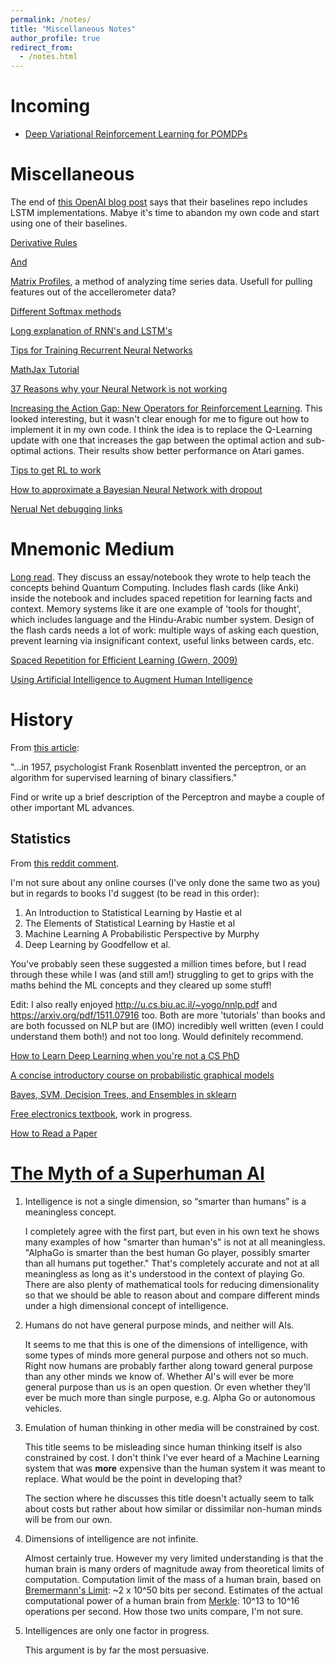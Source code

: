 ```yaml
---
permalink: /notes/
title: "Miscellaneous Notes"
author_profile: true
redirect_from: 
  - /notes.html
---
```


# Incoming

* [Deep Variational Reinforcement Learning for POMDPs](https://arxiv.org/abs/1806.02426)

# Miscellaneous

The end of [this OpenAI blog post](https://blog.openai.com/baselines-acktr-a2c/) says that their baselines repo includes LSTM implementations. Mabye it's time to abandon my own code and start using one of their baselines.

[Derivative Rules](http://www.mathsisfun.com/calculus/derivatives-rules.html)

[And](https://en.wikipedia.org/wiki/Differentiation_rules)

[Matrix Profiles](http://www.cs.ucr.edu/%7Eeamonn/Matrix_Profile_Tutorial_006.pdf), a method of analyzing time series data. Usefull for pulling features out of the accellerometer data?

[Different Softmax methods](https://arxiv.org/abs/1612.05628)

[Long explanation of RNN's and LSTM's](https://ayearofai.com/rohan-lenny-3-recurrent-neural-networks-10300100899b)

[Tips for Training Recurrent Neural Networks](http://danijar.com/tips-for-training-recurrent-neural-networks/)

[MathJax Tutorial](https://math.meta.stackexchange.com/questions/5020/mathjax-basic-tutorial-and-quick-reference)

[37 Reasons why your Neural Network is not working](https://blog.slavv.com/37-reasons-why-your-neural-network-is-not-working-4020854bd607)

[Increasing the Action Gap: New Operators for Reinforcement Learning](https://arxiv.org/abs/1512.04860). This looked interesting, but it wasn't clear enough for me to figure out how to implement it in my own code. I think the idea is to replace the Q-Learning update with one that increases the gap between the optimal action and sub-optimal actions. Their results show better performance on Atari games.

[Tips to get RL to work](https://github.com/williamFalcon/DeepRLHacks)

[How to approximate a Bayesian Neural Network with dropout](https://medium.com/emergent-future/simple-reinforcement-learning-with-tensorflow-part-7-action-selection-strategies-for-exploration-d3a97b7cceaf)

[Nerual Net debugging links](https://twitter.com/chipro/status/1189564204312711170)

# Mnemonic Medium

[Long read](https://numinous.productions/ttft/). They discuss an essay/notebook they wrote to help teach the concepts behind Quantum Computing. Includes flash cards (like Anki) inside the notebook and includes spaced repetition for learning facts and context. Memory systems like it are one example of 'tools for thought', which includes language and the Hindu-Arabic number system. Design of the flash cards needs a lot of work: multiple ways of asking each question, prevent learning via insignificant context, useful links between cards, etc.

[Spaced Repetition for Efficient Learning (Gwern, 2009)](https://www.gwern.net/Spaced-repetition)

[Using Artificial Intelligence to Augment Human Intelligence](https://distill.pub/2017/aia/)


# History
From [this article](http://sdtimes.com/realities-machine-learning-systems/):

"...in 1957, psychologist Frank Rosenblatt invented the perceptron, or an algorithm for supervised learning of binary classifiers."

Find or write up a brief description of the Perceptron and maybe a couple of other important ML advances.


## Statistics

From [this reddit comment](https://www.reddit.com/r/MachineLearning/comments/6llhit/d_softmax_interpretation_with_non_1hot_labels/djvsw88/).

I'm not sure about any online courses (I've only done the same two as you) but in regards to books I'd suggest (to be read in this order):

1. An Introduction to Statistical Learning by Hastie et al
1. The Elements of Statistical Learning by Hastie et al
1. Machine Learning A Probabilistic Perspective by Murphy
1. Deep Learning by Goodfellow et al.

You've probably seen these suggested a million times before, but I read through these while I was (and still am!) struggling to get to grips with the maths behind the ML concepts and they cleared up some stuff!

Edit: I also really enjoyed http://u.cs.biu.ac.il/~yogo/nnlp.pdf and https://arxiv.org/pdf/1511.07916 too. Both are more 'tutorials' than books and are both focussed on NLP but are (IMO) incredibly well written (even I could understand them both!) and not too long. Would definitely recommend.


[How to Learn Deep Learning when you're not a CS PhD](https://vimeo.com/214233053)

[A concise introductory course on probabilistic graphical models](https://ermongroup.github.io/cs228-notes/)

[Bayes, SVM, Decision Trees, and Ensembles in sklearn](https://github.com/savan77/Practical-Machine-Learning-With-Python/blob/master/Part%20-%202/Practical%20Machine%20Learning%20With%20Python%20-%20Part%202.ipynb)

[Free electronics textbook](https://www.circuitlab.com/textbook/), work in progress.

[How to Read a Paper](http://ccr.sigcomm.org/online/files/p83-keshavA.pdf)

# [The Myth of a Superhuman AI](https://backchannel.com/the-myth-of-a-superhuman-ai-59282b686c62)

1. Intelligence is not a single dimension, so “smarter than humans” is a meaningless concept.

   I completely agree with the first part, but even in his own text he shows many examples of how "smarter than human's" is not at all meaningless. "AlphaGo is smarter than the best human Go player, possibly smarter than all humans put together." That's completely accurate and not at all meaningless as long as it's understood in the context of playing Go. There are also plenty of mathematical tools for reducing dimensionality so that we should be able to reason about and compare different minds under a high dimensional concept of intelligence.

2. Humans do not have general purpose minds, and neither will AIs.

   It seems to me that this is one of the dimensions of intelligence, with some types of minds more general purpose and others not so much. Right now humans are probably farther along toward general purpose than any other minds we know of. Whether AI's will ever be more general purpose than us is an open question. Or even whether they'll ever be much more than single purpose, e.g. Alpha Go or autonomous vehicles.

3. Emulation of human thinking in other media will be constrained by cost.

   This title seems to be misleading since human thinking itself is also constrained by cost. I don't think I've ever heard of a Machine Learning system that was **more** expensive than the human system it was meant to replace. What would be the point in developing that?

   The section where he discusses this title doesn't actually seem to talk about costs but rather about how similar or dissimilar non-human minds will be from our own.

4. Dimensions of intelligence are not infinite.

   Almost certainly true. However my very limited understanding is that the human brain is many orders of magnitude away from theoretical limits of computation. Computation limit of the mass of a human brain, based on [Bremermann's Limit](https://en.wikipedia.org/wiki/Bremermann%27s_limit): ~2 x 10^50 bits per second. Estimates of the actual computational power of a human brain from [Merkle](http://www.merkle.com/brainLimits.html): 10^13 to 10^16 operations per second. How those two units compare, I'm not sure.

5. Intelligences are only one factor in progress.

   This argument is by far the most persuasive.
